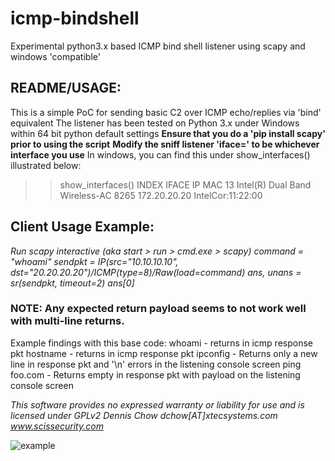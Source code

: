 # icmp-bindshell
Experimental python3.x based ICMP bind shell listener using scapy and windows 'compatible'

## README/USAGE:
This is a simple PoC for sending basic C2 over ICMP echo/replies via 'bind' equivalent
The listener has been tested on Python 3.x under Windows within 64 bit python default settings
**Ensure that you do a 'pip install scapy' prior to using the script**
**Modify the sniff listener 'iface=' to be whichever interface you use**
In windows, you can find this under show_interfaces() illustrated below:
>> show_interfaces()
INDEX  IFACE                                           IP               MAC
13     Intel(R) Dual Band Wireless-AC 8265             172.20.20.20     IntelCor:11:22:00

## Client Usage Example:
*Run scapy interactive (aka start > run > cmd.exe > scapy)
command = "whoami"
sendpkt = IP(src="10.10.10.10", dst="20.20.20.20")/ICMP(type=8)/Raw(load=command)
ans, unans = sr(sendpkt, timeout=2)
ans[0]*

### NOTE: Any expected return payload seems to not work well with multi-line returns.
Example findings with this base code:
whoami - returns in icmp response pkt
hostname - returns in icmp response pkt
ipconfig - Returns only a new line in response pkt and '\n' errors in the listening console screen
ping foo.com - Returns empty in response pkt with payload on the listening console screen


*This software provides no expressed warranty or liability for use and is licensed under GPLv2
Dennis Chow dchow[AT]xtecsystems.com
www.scissecurity.com*

![example]([https://github.com/dc401/icmp-bindshell/blob/master/icmp-shellcode-experimental.png](https://github.com/dc401/icmp-bindshell/blob/master/icmp-shellcode-experimental.png))
